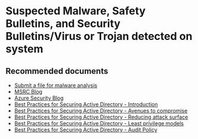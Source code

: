<properties
	pageTitle="Suspected Malware, Safety Bulletins, and Security Bulletins/Virus or Trojan detected on system"
	description="Suspected Malware, Safety Bulletins, and Security Bulletins/Virus or Trojan detected on system"
	service="microsoft.compute"
	resource="virtualmachines"
	authors="scottazure"
	displayOrder=""
	selfHelpType="generic"
	supportTopicIds="32565560"
	resourceTags="Windows"
	productPesIds="14749"
	cloudEnvironments="public, Fairfax"
	articleId="15b897e5-232d-4b0d-a952-b725c3c1a4cf"
	ownershipId="Compute_VirtualMachines_Content"
/>

# Suspected Malware, Safety Bulletins, and Security Bulletins/Virus or Trojan detected on system

## **Recommended documents**
* [Submit a file for malware analysis](https://www.microsoft.com/wdsi/filesubmission)<br>
* [MSRC Blog](https://blogs.technet.microsoft.com/msrc/)<br>
* [Azure Security Blog](https://blogs.msdn.microsoft.com/azuresecurity/)<br>
* [Best Practices for Securing Active Directory - Introduction](https://docs.microsoft.com/windows-server/identity/ad-ds/manage/component-updates/introduction)<br>
* [Best Practices for Securing Active Directory - Avenues to compromise](https://docs.microsoft.com/windows-server/identity/ad-ds/plan/security-best-practices/avenues-to-compromise)<br>
* [Best Practices for Securing Active Directory - Reducing attack surface](https://docs.microsoft.com/windows-server/identity/ad-ds/plan/security-best-practices/reducing-the-active-directory-attack-surface)<br>
* [Best Practices for Securing Active Directory - Least privilege models](https://docs.microsoft.com/windows-server/identity/ad-ds/plan/security-best-practices/implementing-least-privilege-administrative-models)<br>
* [Best Practices for Securing Active Directory - Audit Policy](https://docs.microsoft.com/windows-server/identity/ad-ds/plan/security-best-practices/audit-policy-recommendations)
